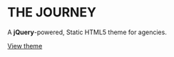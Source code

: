 # THE JOURNEY
A **jQuery**-powered, Static HTML5 theme for agencies.

[View theme](https://rawgit.com/sambgordon/Journey-Static/master/index.html)
